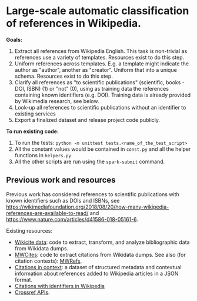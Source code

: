 # Large-scale automatic classification of references in Wikipedia.

**Goals:**

1. Extract all references from Wikipedia English. This task is non-trivial as references use a variety of templates. Resources exist to do this step.
2. Uniform references across templates. E.g. a template might indicate the author as "author", another as "creator". Uniform that into a unique schema. Resources exist to do this step.
3. Clarify all references as "to scientific publications" (scientific, books - DOI, ISBN) (1) or "not" (0), using as training data the references containing known identifiers (e.g. DOI). Training data is already provided by Wikimedia research, see below.
4. Look-up all references to scientific publications without an identifier to existing services
5. Export a finalized dataset and release project code publicly.

**To run existing code:**

1. To run the tests: `python -m unittest tests.<name_of_the_test_script>`
2. All the constant values would be contained in `const.py` and all the helper functions in `helpers.py`
3. All the other scripts are run using the `spark-submit` command.

## Previous work and resources

Previous work has considered references to scientific publications with known identifiers such as DOIs and ISBNs, see <https://wikimediafoundation.org/2018/08/20/how-many-wikipedia-references-are-available-to-read/> and <https://www.nature.com/articles/d41586-018-05161-6>.

Existing resources:

* [Wikicite data](https://github.com/wikicite/wikicite-data): code to extract, transform, and analyze bibliographic data from Wikidata dumps.
* [MWCites](https://github.com/mediawiki-utilities/python-mwcites): code to extract citations from Wikidata dumps. See also (for citation contexts): [MWRefs](https://github.com/mediawiki-utilities/python-mwrefs).
* [Citations in context](https://figshare.com/articles/_/5588842): a dataset of structured metadata and contextual information about references added to Wikipedia articles in a JSON format.
* [Citations with identifiers in Wikipedia](https://figshare.com/articles/Wikipedia_Scholarly_Article_Citations/1299540)
* [Crossref APIs](https://github.com/CrossRef/rest-api-doc).
